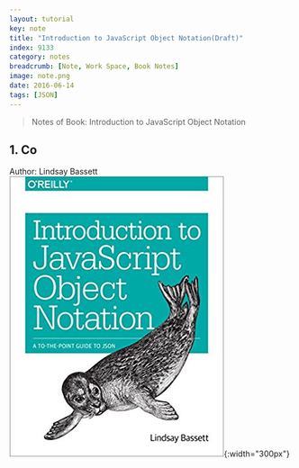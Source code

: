 ```yaml
---
layout: tutorial
key: note
title: "Introduction to JavaScript Object Notation(Draft)"
index: 9133
category: notes
breadcrumb: [Note, Work Space, Book Notes]
image: note.png
date: 2016-06-14
tags: [JSON]
---
```


> Notes of Book: Introduction to JavaScript Object Notation  

## 1. Co

Author: Lindsay Bassett
![image](/public/images/note/9133/cover.jpg){:width="300px"}  

